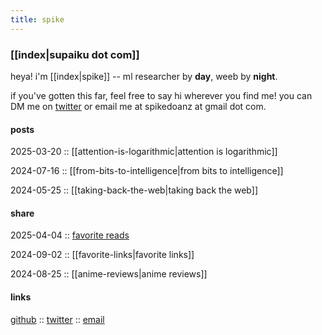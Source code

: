 ```yaml
---
title: spike
---
```


### [[index|supaiku dot com]]

heya! i'm [[index|spike]] -- ml researcher by
<b onclick="document.getElementById('darkmode-toggle').click();">day</b>, 
weeb by
<b onclick="document.getElementById('darkmode-toggle').click();">night</b>.

if you've gotten this far, feel free to say hi wherever you find me! you can DM me on [twitter](https://twitter.com/spikedoanz) or email me at spikedoanz at gmail dot com. 


#### posts 

2025-03-20 :: [[attention-is-logarithmic|attention is logarithmic]]

2024-07-16 :: [[from-bits-to-intelligence|from bits to intelligence]]

2024-05-25 :: [[taking-back-the-web|taking back the web]]

#### share 


2025-04-04 :: [favorite reads](https://docs.google.com/spreadsheets/d/e/2PACX-1vRKIMRHaKi5Q4JbPcqyf0Wp2u0i3t_VUkQCnw5e20-klHWlz2ROb40jyV1Zjyw9IpmzuTsVUv-T4Ixn/pubhtml)

2024-09-02 :: [[favorite-links|favorite links]]

2024-08-25 :: [[anime-reviews|anime reviews]]


#### links

[github](https://github.com/spikedoanz) :: 
[twitter](https://twitter.com/spikedoanz) :: 
[email](mailto:spikedoanz@gmail.com)




<!-- :: [[about]] :: -->
<!-- [anonymous feedback](https://docs.google.com/forms/d/e/1FAIpQLSf-6VD0DNGgLSeFmMInbvmZrmVspTCItEESMpeQaqgop4HfBg/viewform?usp=sf_link) -->
